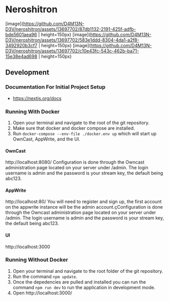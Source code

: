 # Neroshitron
[image](https://github.com/D4M13N-D3V/neroshitron/assets/13697702/87db1132-2191-425f-adfb-bde5601aea96 | height=150px)
[image](https://github.com/D4M13N-D3V/neroshitron/assets/13697702/583e1ddd-8304-4da1-a2f8-3492920b3cf7 | height=150px)
[image](https://github.com/D4M13N-D3V/neroshitron/assets/13697702/c10e43fc-543c-462b-ba71-15e38e4ad698 | height=150px)



## Development
### Documentation For Initial Project Setup
- https://nextjs.org/docs

### Running With Docker
1) Open your terminal and navigate to the root of the git repository.
2) Make sure that docker and docker compose are installed.
3) Run `docker-compose --env-file ./docker.env up` which will start up OwnCast, AppWrite, and the UI.

#### OwnCast 
http://localhost:8080/
Configuration is done through the Owncast administration page located on your server under /admin. The login username is admin and the password is your stream key, the default being abc123.


#### AppWrite 
http://localhost:80/
You will need to register and sign up, the first account on the appwrite instance will be the admin account.çConfiguration is done through the Owncast administration page located on your server under /admin. The login username is admin and the password is your stream key, the default being abc123.

#### UI 
http://localhost:3000

### Running Without Docker
1) Open your terminal and navigate to the root folder of the git repository. 
2) Run the command `npm update`. 
3) Once the depedencies are pulled and installed you can run the command `npm run dev` to run the application in development mode.
4) Open http://localhost:3000/
